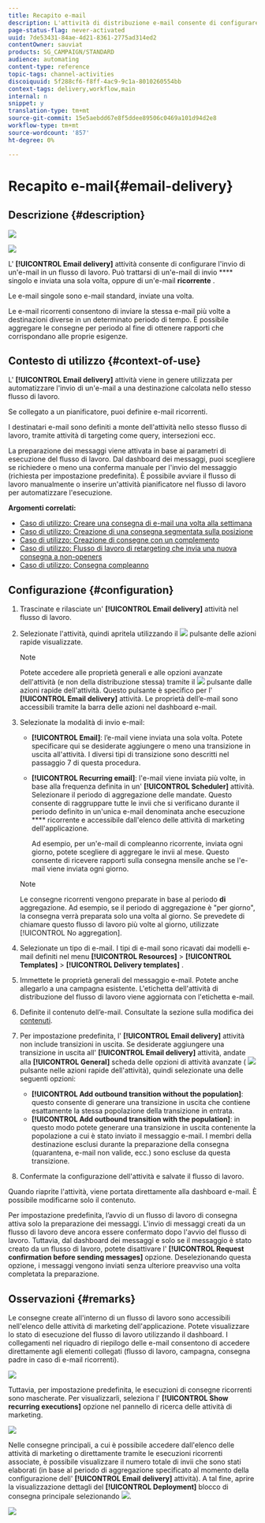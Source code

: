 ```yaml
---
title: Recapito e-mail
description: L'attività di distribuzione e-mail consente di configurare l'invio di un'e-mail singola o ricorrente in un flusso di lavoro.
page-status-flag: never-activated
uuid: 7de53431-84ae-4d21-8361-2775ad314ed2
contentOwner: sauviat
products: SG_CAMPAIGN/STANDARD
audience: automating
content-type: reference
topic-tags: channel-activities
discoiquuid: 5f288cf6-f8ff-4ac9-9c1a-8010260554bb
context-tags: delivery,workflow,main
internal: n
snippet: y
translation-type: tm+mt
source-git-commit: 15e5aebdd67e8f5ddee89506c0469a101d94d2e8
workflow-type: tm+mt
source-wordcount: '857'
ht-degree: 0%

---
```



# Recapito e-mail{#email-delivery}

## Descrizione {#description}

![](assets/email.png)

![](assets/recurrentemail.png)

L&#39; **[!UICONTROL Email delivery]** attività consente di configurare l&#39;invio di un&#39;e-mail in un flusso di lavoro. Può trattarsi di un&#39;e-mail di invio **** singolo e inviata una sola volta, oppure di un&#39;e-mail **ricorrente** .

Le e-mail singole sono e-mail standard, inviate una volta.

Le e-mail ricorrenti consentono di inviare la stessa e-mail più volte a destinazioni diverse in un determinato periodo di tempo. È possibile aggregare le consegne per periodo al fine di ottenere rapporti che corrispondano alle proprie esigenze.

## Contesto di utilizzo {#context-of-use}

L&#39; **[!UICONTROL Email delivery]** attività viene in genere utilizzata per automatizzare l&#39;invio di un&#39;e-mail a una destinazione calcolata nello stesso flusso di lavoro.

Se collegato a un pianificatore, puoi definire e-mail ricorrenti.

I destinatari e-mail sono definiti a monte dell&#39;attività nello stesso flusso di lavoro, tramite attività di targeting come query, intersezioni ecc.

La preparazione dei messaggi viene attivata in base ai parametri di esecuzione del flusso di lavoro. Dal dashboard dei messaggi, puoi scegliere se richiedere o meno una conferma manuale per l&#39;invio del messaggio (richiesta per impostazione predefinita). È possibile avviare il flusso di lavoro manualmente o inserire un&#39;attività pianificatore nel flusso di lavoro per automatizzare l&#39;esecuzione.

**Argomenti correlati:**

* [Caso di utilizzo: Creare una consegna di e-mail una volta alla settimana](../../automating/using/workflow-weekly-offer.md)
* [Caso di utilizzo: Creazione di una consegna segmentata sulla posizione](../../automating/using/workflow-segmentation-location.md)
* [Caso di utilizzo: Creazione di consegne con un complemento](../../automating/using/workflow-created-query-with-complement.md)
* [Caso di utilizzo: Flusso di lavoro di retargeting che invia una nuova consegna a non-openers](../../automating/using/workflow-cross-channel-retargeting.md)
* [Caso di utilizzo: Consegna compleanno](../../automating/using/birthday-delivery.md)

## Configurazione {#configuration}

1. Trascinate e rilasciate un&#39; **[!UICONTROL Email delivery]** attività nel flusso di lavoro.
1. Selezionate l&#39;attività, quindi apritela utilizzando il ![](assets/edit_darkgrey-24px.png) pulsante delle azioni rapide visualizzate.

   >[!NOTE]
   >
   >Potete accedere alle proprietà generali e alle opzioni avanzate dell&#39;attività (e non della distribuzione stessa) tramite il ![](assets/dlv_activity_params-24px.png) pulsante dalle azioni rapide dell&#39;attività. Questo pulsante è specifico per l&#39; **[!UICONTROL Email delivery]** attività. Le proprietà dell’e-mail sono accessibili tramite la barra delle azioni nel dashboard e-mail.

1. Selezionate la modalità di invio e-mail:

   * **[!UICONTROL Email]**: l’e-mail viene inviata una sola volta. Potete specificare qui se desiderate aggiungere o meno una transizione in uscita all&#39;attività. I diversi tipi di transizione sono descritti nel passaggio 7 di questa procedura.
   * **[!UICONTROL Recurring email]**: l&#39;e-mail viene inviata più volte, in base alla frequenza definita in un&#39; **[!UICONTROL Scheduler]** attività. Selezionare il periodo di aggregazione delle mandate. Questo consente di raggruppare tutte le invii che si verificano durante il periodo definito in un&#39;unica e-mail denominata anche esecuzione **** ricorrente e accessibile dall&#39;elenco delle attività di marketing dell&#39;applicazione.

      Ad esempio, per un&#39;e-mail di compleanno ricorrente, inviata ogni giorno, potete scegliere di aggregare le invii al mese. Questo consente di ricevere rapporti sulla consegna mensile anche se l&#39;e-mail viene inviata ogni giorno.
   >[!NOTE]
   >
   >Le consegne ricorrenti vengono preparate in base al periodo **di** aggregazione. Ad esempio, se il periodo di aggregazione è &quot;per giorno&quot;, la consegna verrà preparata solo una volta al giorno. Se prevedete di chiamare questo flusso di lavoro più volte al giorno, utilizzate [!UICONTROL No aggregation].

1. Selezionate un tipo di e-mail. I tipi di e-mail sono ricavati dai modelli e-mail definiti nel menu **[!UICONTROL Resources]** > **[!UICONTROL Templates]** > **[!UICONTROL Delivery templates]** .
1. Immettete le proprietà generali del messaggio e-mail. Potete anche allegarlo a una campagna esistente. L&#39;etichetta dell&#39;attività di distribuzione del flusso di lavoro viene aggiornata con l&#39;etichetta e-mail.
1. Definite il contenuto dell’e-mail. Consultate la sezione sulla modifica dei [contenuti](../../designing/using/designing-content-in-adobe-campaign.md).
1. Per impostazione predefinita, l&#39; **[!UICONTROL Email delivery]** attività non include transizioni in uscita. Se desiderate aggiungere una transizione in uscita all&#39; **[!UICONTROL Email delivery]** attività, andate alla **[!UICONTROL General]** scheda delle opzioni di attività avanzate ( ![](assets/dlv_activity_params-24px.png) pulsante nelle azioni rapide dell&#39;attività), quindi selezionate una delle seguenti opzioni:

   * **[!UICONTROL Add outbound transition without the population]**: questo consente di generare una transizione in uscita che contiene esattamente la stessa popolazione della transizione in entrata.
   * **[!UICONTROL Add outbound transition with the population]**: in questo modo potete generare una transizione in uscita contenente la popolazione a cui è stato inviato il messaggio e-mail. I membri della destinazione esclusi durante la preparazione della consegna (quarantena, e-mail non valide, ecc.) sono escluse da questa transizione.

1. Confermate la configurazione dell&#39;attività e salvate il flusso di lavoro.

Quando riaprite l&#39;attività, viene portata direttamente alla dashboard e-mail. È possibile modificarne solo il contenuto.

Per impostazione predefinita, l’avvio di un flusso di lavoro di consegna attiva solo la preparazione dei messaggi. L&#39;invio di messaggi creati da un flusso di lavoro deve ancora essere confermato dopo l&#39;avvio del flusso di lavoro. Tuttavia, dal dashboard dei messaggi e solo se il messaggio è stato creato da un flusso di lavoro, potete disattivare l&#39; **[!UICONTROL Request confirmation before sending messages]** opzione. Deselezionando questa opzione, i messaggi vengono inviati senza ulteriore preavviso una volta completata la preparazione.

## Osservazioni {#remarks}

Le consegne create all&#39;interno di un flusso di lavoro sono accessibili nell&#39;elenco delle attività di marketing dell&#39;applicazione. Potete visualizzare lo stato di esecuzione del flusso di lavoro utilizzando il dashboard. I collegamenti nel riquadro di riepilogo delle e-mail consentono di accedere direttamente agli elementi collegati (flusso di lavoro, campagna, consegna padre in caso di e-mail ricorrenti).

![](assets/wkf_display_recurrent_executions_2.png)

Tuttavia, per impostazione predefinita, le esecuzioni di consegne ricorrenti sono mascherate. Per visualizzarli, seleziona l&#39; **[!UICONTROL Show recurring executions]** opzione nel pannello di ricerca delle attività di marketing.

![](assets/wkf_display_recurrent_executions.png)

Nelle consegne principali, a cui è possibile accedere dall&#39;elenco delle attività di marketing o direttamente tramite le esecuzioni ricorrenti associate, è possibile visualizzare il numero totale di invii che sono stati elaborati (in base al periodo di aggregazione specificato al momento della configurazione dell&#39; **[!UICONTROL Email delivery]** attività). A tal fine, aprire la visualizzazione dettagli del **[!UICONTROL Deployment]** blocco di consegna principale selezionando ![](assets/wkf_dlv_detail_button.png).

![](assets/wkf_display_recurrent_executions_3.png)
